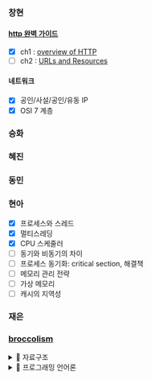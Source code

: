 ### 창현

#### [http 완벽 가이드](./changhyun/httpDefinitiveGuide/preface.md)

-   [x] ch1 : [overview of HTTP](./changhyun/httpDefinitiveGuide/ch1-overview-of-http.md)
-   [ ] ch2 : [URLs and Resources](./changhyun/httpDefinitiveGuide/ch2-url-and-resources.md)

#### 네트워크

-   [x] 공인/사설/공인/유동 IP
-   [x] OSI 7 계층

### 승화

### 혜진

### 동민

### 현아

-   [x] 프로세스와 스레드
-   [x] 멀티스레딩
-   [x] CPU 스케줄러
-   [ ] 동기와 비동기의 차이
-   [ ] 프로세스 동기화: critical section, 해결책
-   [ ] 메모리 관리 전략
-   [ ] 가상 메모리
-   [ ] 캐시의 지역성

### 재은

### [broccolism](https://github.com/broccolism)

<details>
    <summary>🗼 자료구조</summary>
    <a href="./broccolism/DataStructure/AVL%20Tree.md" target="_blank">⠀⠀⠀⠀21.01.19 AVL tree 이론</a><br/>
    <a href="./broccolism/DataStructure/List.md" target="_blank">⠀⠀⠀⠀21.01.27 Sequential & Linked List</a><br/>
</details>

<details>
    <summary>🧩 프로그래밍 언어론</summary>
    <a href="./broccolism/Programming%20Languages/Basic%20ML(1).md" target="_blank">⠀⠀⠀⠀21.01.20 Basic ML - 1</a><br/>
    <a href="./broccolism/Programming%20Languages/Basic%20ML(2).md" target="_blank">⠀⠀⠀⠀21.01.21 Basic ML - 2</a><br/>
    <a href="./broccolism/Programming%20Languages/Types.md" target="_blank">⠀⠀⠀⠀21.01.22 Types</a><br/>
    <a href="./broccolism/Programming%20Languages/Pattern%2C%20Exception%2C%20Recursion.md" target="_blank">⠀⠀⠀⠀21.01.23 Pattern, Exception, Recursion.md</a><br/>
    <a href="./broccolism/Programming%20Languages/More%20about%20Functions%20and%20Types.md" target="_blank">⠀⠀⠀⠀21.01.24 More about Functions and Types</a><br/>
    <a href="./broccolism/Programming%20Languages/Module%20%26%20Type%20Checking.md" target="_blank">⠀⠀⠀⠀21.01.25 Module & Type Checking</a><br/>
    <a href="./broccolism/Programming%20Languages/Subtype%2C%20Scope%2C%20Currying.md" target="_blank">⠀⠀⠀⠀21.01.26 Subtype, Scope, Currying</a><br/>
</details>
